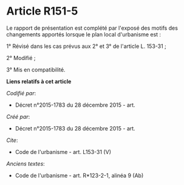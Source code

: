 # Article R151-5

Le rapport de présentation est complété par l'exposé des motifs des changements apportés lorsque le plan local d'urbanisme
est : 

1° Révisé dans les cas prévus aux 2° et 3° de l'article L. 153-31 ; 

2° Modifié ; 

3° Mis en compatibilité.

**Liens relatifs à cet article**

_Codifié par_:

  - Décret n°2015-1783 du 28 décembre 2015 - art.

_Créé par_:

  - Décret n°2015-1783 du 28 décembre 2015 - art.

_Cite_:

  - Code de l'urbanisme - art. L153-31 (V)

_Anciens textes_:

  - Code de l'urbanisme - art. R*123-2-1, alinéa 9 (Ab)
